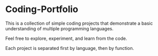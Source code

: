 # Coding-Portfolio

This is a collection of simple coding projects that demonstrate a basic understanding of multiple programming languages.

Feel free to explore, experiment, and learn from the code.

Each project is separated first by language, then by function.
